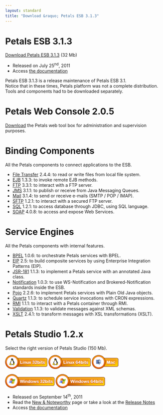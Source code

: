 ```yaml
---
layout: standard
title: "Download &raquo; Petals ESB 3.1.3"
--- 
```


# Petals ESB 3.1.3

[Download Petals ESB 3.1.3](http://download.petalslink.com/petals-esb/petals-platform-3.1.3.zip "Petals ESB 3.1.3") (32 Mb)

- Released on July 25<sup>nd</sup>, 2011
- Access [the documentation](https://doc.petalslink.com/display/petalsesb31/Petals+ESB+3.1)

Petals ESB 3.1.3 is a release maintenance of Petals ESB 3.1.  
Notice that in these times, Petals platform was not a complete distribution. Tools and components
had to be downloaded separately.

# Petals Web Console 2.0.5

[Download](http://download.petalslink.com/petals-webconsole/petals-webconsole-ui-2.0.5.war) the Petals web tool box
for administration and supervision purposes.

# Binding Components

All the Petals components to connect applications to the ESB.

- [File Transfer](http://download.petalslink.com/petals-components/bc/petals-bc-filetransfer-2.4.4.zip) 2.4.4:
to read or write files from local file system.
- [EJB](http://download.petalslink.com/petals-components/bc/petals-bc-ejb-1.3.zip) 1.3.3:
to invoke remote EJB methods.
- [FTP](http://download.petalslink.com/petals-components/bc/petals-bc-ftp-3.3.1.zip) 3.3.1:
to interact with a FTP server.
- [JMS](http://download.petalslink.com/petals-components/bc/petals-bc-jms-3.1.1.zip) 3.1.1:
to publish or receive from Java Messaging Queues.
- [Mail](http://download.petalslink.com/petals-components/bc/petals-bc-mail-3.1.4.zip) 3.1.4:
to send or receive e-mails (SMTP / POP / IMAP).
- [SFTP](http://download.petalslink.com/petals-components/bc/petals-bc-sftp-1.2.1.zip) 1.2.1:
to interact with a secured FTP server.
- [SQL](http://download.petalslink.com/petals-components/bc/petals-bc-sql-1.2.1.zip) 1.2.1:
to access database through JDBC, using SQL language.
- [SOAP](http://download.petalslink.com/petals-components/bc/petals-bc-soap-4.0.8.zip) 4.0.8:
to access and expose Web Services.

# Service Engines

All the Petals components with internal features.

- [BPEL](http://download.petalslink.com/petals-components/se/petals-se-bpel-1.0.6.zip) 1.0.6:
to orchestrate Petals services with BPEL.
- [EIP](http://download.petalslink.com/petals-components/se/petals-se-eip-2.5.zip) 2.5:
to build composite services by using Enterprise Integration Patterns (EIP).
- [JSR-181](http://download.petalslink.com/petals-components/se/petals-se-jsr181-1.1.3.zip) 1.1.3:
to implement a Petals service with an annotated Java class.
- [Notification](http://download.petalslink.com/petals-components/se/petals-se-notification-1.0.3.zip) 1.0.3:
to use WS-Notification and Brokered-Notification standards inside the ESB.
- [Pojo](http://download.petalslink.com/petals-components/se/petals-se-pojo-2.2.6.zip) 2.2.6:
to implement Petals services with Plain Old Java objects.
- [Quartz](http://download.petalslink.com/petals-components/se/petals-se-quartz-1.1.2.zip) 1.1.3:
to schedule service invocations with CRON expressions.
- [RMI](http://download.petalslink.com/petals-components/se/petals-se-rmi-1.1.1.zip) 1.1.1:
to interact with a Petals container through RMI.
- [Validation](http://download.petalslink.com/petals-components/se/petals-se-validation-1.1.3.zip) 1.1.3:
to validate messages against XML schemas.
- [XSLT](http://download.petalslink.com/petals-components/se/petals-se-xslt-2.4.1.zip) 2.4.1:
to transform messages with XSL transformations (XSLT).

# Petals Studio 1.2.x

Select the right version of Petals Studio (150 Mb).

<a href="http://download.petalslink.com/petals-studio/Petals-Studio--1.2.0--linux.gtk.x86.zip"><img alt="Linux x32" src="images/linux_32.png" /></a> 
<a href="http://download.petalslink.com/petals-studio/Petals-Studio--1.2.0--linux.gtk.x86_64.zip"><img alt="Linux x64" src="images/linux_64.png" /></a>
<a href="http://download.petalslink.com/petals-studio/Petals-Studio--1.2.0--macosx.cocoa.x86_64.zip"><img alt="MacOS" src="images/mac.png" /></a><br />  

<a href="http://download.petalslink.com/petals-studio/Petals-Studio--1.2.0--win32.win32.x86.zip"><img alt="Windows x32" src="images/windows_32.png"/></a>
<a href="http://download.petalslink.com/petals-studio/Petals-Studio--1.2.0--win32.win32.x86_64.zip"><img alt="Windows x64" src="images/windows_64.png"/></a>

- Released on September 14<sup>th</sup>, 2011
- Read the [New & Noteworthy](https://doc.petalslink.com/display/petalsstudio12/New+and+Noteworthy) page or take a look at the [Release Notes](https://jira.petalslink.com/secure/ReleaseNote.jspa?projectId=10070&version=10079)
- Access [the documentation](https://doc.petalslink.com/display/petalsstudio12/Petals+Studio+1.2)
